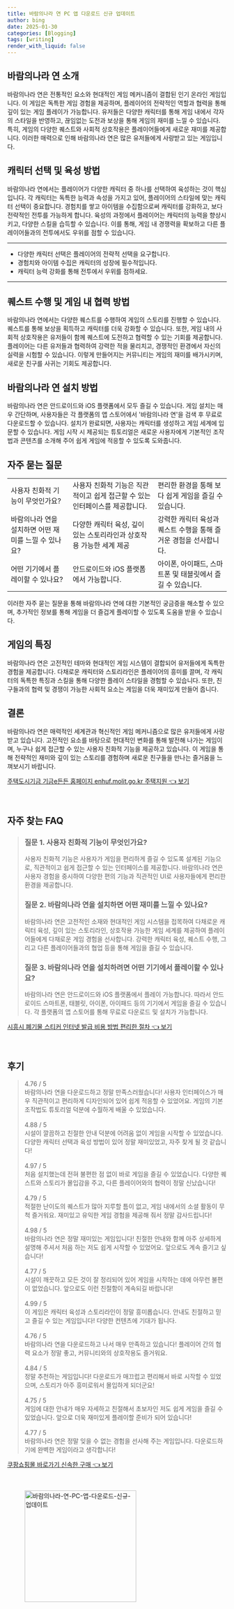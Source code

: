 ```yaml
---
title: 바람의나라 연 PC 앱 다운로드 신규 업데이트
author: bing
date: 2025-01-30
categories: [Blogging]
tags: [writing]
render_with_liquid: false
---
```



<h2 id='바람의나라_연소개'>바람의나라 연 소개</h2>

<p>바람의나라 연은 전통적인 요소와 현대적인 게임 메커니즘이 결합된 인기 온라인 게임입니다. 이 게임은 독특한 게임 경험을 제공하며, 플레이어의 전략적인 역할과 협력을 통해 깊이 있는 게임 플레이가 가능합니다. 유저들은 다양한 캐릭터를 통해 게임 내에서 각자의 스타일을 반영하고, 끊임없는 도전과 보상을 통해 게임의 재미를 느낄 수 있습니다. 특히, 게임의 다양한 퀘스트와 사회적 상호작용은 플레이어들에게 새로운 재미를 제공합니다. 이러한 매력으로 인해 바람의나라 연은 많은 유저들에게 사랑받고 있는 게임입니다.</p>

<h2 id='캐릭터선택및육성'>캐릭터 선택 및 육성 방법</h2>

<p>바람의나라 연에서는 플레이어가 다양한 캐릭터 중 하나를 선택하여 육성하는 것이 핵심입니다. 각 캐릭터는 독특한 능력과 속성을 가지고 있어, 플레이어의 스타일에 맞는 캐릭터 선택이 중요합니다. 경험치를 쌓고 아이템을 수집함으로써 캐릭터를 강화하고, 보다 전략적인 전투를 가능하게 합니다. 육성의 과정에서 플레이어는 캐릭터의 능력을 향상시키고, 다양한 스킬을 습득할 수 있습니다. 이를 통해, 게임 내 경쟁력을 확보하고 다른 플레이어들과의 전투에서도 우위를 점할 수 있습니다.</p>

<hr />

<ul>
    <li>다양한 캐릭터 선택은 플레이어의 전략적 선택을 요구합니다.</li>
    <li>경험치와 아이템 수집은 캐릭터의 성장에 필수적입니다.</li>
    <li>캐릭터 능력 강화를 통해 전투에서 우위를 점하세요.</li>
</ul>

<hr />

<h2 id='퀘스트수행및협력방법'>퀘스트 수행 및 게임 내 협력 방법</h2>

<p>바람의나라 연에서는 다양한 퀘스트를 수행하여 게임의 스토리를 진행할 수 있습니다. 퀘스트를 통해 보상을 획득하고 캐릭터를 더욱 강화할 수 있습니다. 또한, 게임 내의 사회적 상호작용은 유저들이 함께 퀘스트에 도전하고 협력할 수 있는 기회를 제공합니다. 플레이어는 다른 유저들과 협력하여 강력한 적을 물리치고, 경쟁적인 환경에서 자신의 실력을 시험할 수 있습니다. 이렇게 만들어지는 커뮤니티는 게임의 재미를 배가시키며, 새로운 친구를 사귀는 기회도 제공합니다.</p>

<h2 id='바람의나라연설치방법'>바람의나라 연 설치 방법</h2>

<p>바람의나라 연은 안드로이드와 iOS 플랫폼에서 모두 즐길 수 있습니다. 게임 설치는 매우 간단하며, 사용자들은 각 플랫폼의 앱 스토어에서 '바람의나라 연'을 검색 후 무료로 다운로드할 수 있습니다. 설치가 완료되면, 사용자는 캐릭터를 생성하고 게임 세계에 입문할 수 있습니다. 게임 시작 시 제공되는 튜토리얼은 새로운 사용자에게 기본적인 조작법과 콘텐츠를 소개해 주어 쉽게 게임에 적응할 수 있도록 도와줍니다.</p>

<h2 id='자주묻는질문'>자주 묻는 질문</h2>

<table>
    <tr>
        <td>사용자 친화적 기능이 무엇인가요?</td>
        <td>사용자 친화적 기능은 직관적이고 쉽게 접근할 수 있는 인터페이스를 제공합니다.</td>
        <td>편리한 환경을 통해 보다 쉽게 게임을 즐길 수 있습니다.</td>
    </tr>
    <tr>
        <td>바람의나라 연을 설치하면 어떤 재미를 느낄 수 있나요?</td>
        <td>다양한 캐릭터 육성, 깊이 있는 스토리라인과 상호작용 가능한 세계 제공</td>
        <td>강력한 캐릭터 육성과 퀘스트 수행을 통해 즐거운 경험을 선사합니다.</td>
    </tr>
    <tr>
        <td>어떤 기기에서 플레이할 수 있나요?</td>
        <td>안드로이드와 iOS 플랫폼에서 가능합니다.</td>
        <td>아이폰, 아이패드, 스마트폰 및 태블릿에서 즐길 수 있습니다.</td>
    </tr>
</table>

<p>이러한 자주 묻는 질문을 통해 바람의나라 연에 대한 기본적인 궁금증을 해소할 수 있으며, 추가적인 정보를 통해 게임을 더 즐겁게 플레이할 수 있도록 도움을 받을 수 있습니다.</p>

<h2 id='게임의특징'>게임의 특징</h2>

<p>바람의나라 연은 고전적인 테마와 현대적인 게임 시스템이 결합되어 유저들에게 독특한 경험을 제공합니다. 다채로운 캐릭터와 스토리라인은 플레이어의 흥미를 끌며, 각 캐릭터의 독특한 특징과 스킬을 통해 다양한 플레이 스타일을 경험할 수 있습니다. 또한, 친구들과의 협력 및 경쟁이 가능한 사회적 요소는 게임을 더욱 재미있게 만들어 줍니다.</p>

<h2 id='결론'>결론</h2>

<p>바람의나라 연은 매력적인 세계관과 혁신적인 게임 메커니즘으로 많은 유저들에게 사랑받고 있습니다. 고전적인 요소를 바탕으로 현대적인 변화를 통해 발전해 나가는 게임이며, 누구나 쉽게 접근할 수 있는 사용자 친화적 기능을 제공하고 있습니다. 이 게임을 통해 전략적인 재미와 깊이 있는 스토리를 경험하며 새로운 친구들을 만나는 즐거움을 느껴보시기 바랍니다.</p>


<p><a class="click-button" title="주택도시기금 기금e든든 홈페이지 enhuf.molit.go.kr 주택지원" href="https://yellowplanner.github.io/posts/%EC%A3%BC%ED%83%9D%EB%8F%84%EC%8B%9C%EA%B8%B0%EA%B8%88-%EA%B8%B0%EA%B8%88e%EB%93%A0%EB%93%A0-%ED%99%88%ED%8E%98%EC%9D%B4%EC%A7%80-enhuf.molit.go.kr-%EC%A3%BC%ED%83%9D%EC%A7%80%EC%9B%90/" rel="dofollow">주택도시기금 기금e든든 홈페이지 enhuf.molit.go.kr 주택지원 👈 보기</a></p><br>
<h2 id='자주_찾는_FAQ'>자주 찾는 FAQ</h2>
<div itemscope="" itemtype="https://schema.org/FAQPage"> 
<blockquote> 
<div itemscope="" itemprop="mainEntity" itemtype="https://schema.org/Question"> 
<h3 itemprop="name">질문 1. 사용자 친화적 기능이 무엇인가요?</h3> 
<div itemscope="" itemprop="acceptedAnswer" itemtype="https://schema.org/Answer"> 
<span itemprop="text"> 
<p>사용자 친화적 기능은 사용자가 게임을 편리하게 즐길 수 있도록 설계된 기능으로, 직관적이고 쉽게 접근할 수 있는 인터페이스를 제공합니다. 바람의나라 연은 사용자 경험을 중시하여 다양한 편의 기능과 직관적인 UI로 사용자들에게 편리한 환경을 제공합니다.</p> 
</span> 
</div> 
</div> 

<div itemscope="" itemprop="mainEntity" itemtype="https://schema.org/Question"> 
<h3 itemprop="name">질문 2. 바람의나라 연을 설치하면 어떤 재미를 느낄 수 있나요?</h3> 
<div itemscope="" itemprop="acceptedAnswer" itemtype="https://schema.org/Answer"> 
<span itemprop="text"> 
<p>바람의나라 연은 고전적인 소재와 현대적인 게임 시스템을 접목하여 다채로운 캐릭터 육성, 깊이 있는 스토리라인, 상호작용 가능한 게임 세계를 제공하여 플레이어들에게 다채로운 게임 경험을 선사합니다. 강력한 캐릭터 육성, 퀘스트 수행, 그리고 다른 플레이어들과의 협업 등을 통해 게임을 즐길 수 있습니다.</p> 
</span> 
</div> 
</div> 

<div itemscope="" itemprop="mainEntity" itemtype="https://schema.org/Question"> 
<h3 itemprop="name">질문 3. 바람의나라 연을 설치하려면 어떤 기기에서 플레이할 수 있나요?</h3> 
<div itemscope="" itemprop="acceptedAnswer" itemtype="https://schema.org/Answer"> 
<span itemprop="text"> 
<p>바람의나라 연은 안드로이드와 iOS 플랫폼에서 플레이 가능합니다. 따라서 안드로이드 스마트폰, 태블릿, 아이폰, 아이패드 등의 기기에서 게임을 즐길 수 있습니다. 각 플랫폼의 앱 스토어를 통해 무료로 다운로드 및 설치가 가능합니다.</p> 
</span> 
</div> 
</div> 
</blockquote> 
</div>
<p><a class="click-button" title="시흥시 폐기물 스티커 인터넷 발급 비용 방법 편리한 절차" href="https://yellowplanner.github.io/posts/%EC%8B%9C%ED%9D%A5%EC%8B%9C-%ED%8F%90%EA%B8%B0%EB%AC%BC-%EC%8A%A4%ED%8B%B0%EC%BB%A4-%EC%9D%B8%ED%84%B0%EB%84%B7-%EB%B0%9C%EA%B8%89-%EB%B9%84%EC%9A%A9-%EB%B0%A9%EB%B2%95-%ED%8E%B8%EB%A6%AC%ED%95%9C-%EC%A0%88%EC%B0%A8/" rel="dofollow">시흥시 폐기물 스티커 인터넷 발급 비용 방법 편리한 절차 👈 보기</a></p><br>
<h2 id='후기'>후기</h2>
<div itemscope itemtype="https://schema.org/Product">
  <blockquote>
  <div itemprop="review" itemscope itemtype="https://schema.org/Review">
      <div itemprop="reviewRating" itemscope itemtype="https://schema.org/Rating"> <span itemprop="ratingValue">4.76</span> / <span itemprop="bestRating">5</span> </div>
      <span itemprop="reviewBody">바람의나라 연을 다운로드하고 정말 만족스러웠습니다! 사용자 인터페이스가 매우 직관적이고 편리하게 디자인되어 있어 쉽게 적응할 수 있었어요. 게임의 기본 조작법도 튜토리얼 덕분에 수월하게 배울 수 있었습니다.</span>
  </div>
  <br>
  <div itemprop="review" itemscope itemtype="https://schema.org/Review">
      <div itemprop="reviewRating" itemscope itemtype="https://schema.org/Rating"> <span itemprop="ratingValue">4.88</span> / <span itemprop="bestRating">5</span> </div>
      <span itemprop="reviewBody">시설이 깔끔하고 친절한 안내 덕분에 어려움 없이 게임을 시작할 수 있었습니다. 다양한 캐릭터 선택과 육성 방법이 있어 정말 재미있었고, 자주 찾게 될 것 같습니다!</span>
  </div>
  <br>
  <div itemprop="review" itemscope itemtype="https://schema.org/Review">
      <div itemprop="reviewRating" itemscope itemtype="https://schema.org/Rating"> <span itemprop="ratingValue">4.97</span> / <span itemprop="bestRating">5</span> </div>
      <span itemprop="reviewBody">처음 설치했는데 전혀 불편한 점 없이 바로 게임을 즐길 수 있었습니다. 다양한 퀘스트와 스토리가 몰입감을 주고, 다른 플레이어와의 협력이 정말 신났습니다!</span>
  </div>
  <br>
  <div itemprop="review" itemscope itemtype="https://schema.org/Review">
      <div itemprop="reviewRating" itemscope itemtype="https://schema.org/Rating"> <span itemprop="ratingValue">4.79</span> / <span itemprop="bestRating">5</span> </div>
      <span itemprop="reviewBody">적절한 난이도의 퀘스트가 많아 지루할 틈이 없고, 게임 내에서의 소셜 활동이 무척 즐거워요. 재미있고 유익한 게임 경험을 제공해 줘서 정말 감사드립니다!</span>
  </div>
  <br>
  <div itemprop="review" itemscope itemtype="https://schema.org/Review">
      <div itemprop="reviewRating" itemscope itemtype="https://schema.org/Rating"> <span itemprop="ratingValue">4.98</span> / <span itemprop="bestRating">5</span> </div>
      <span itemprop="reviewBody">바람의나라 연은 정말 재미있는 게임입니다! 친절한 안내와 함께 아주 상세하게 설명해 주셔서 처음 하는 저도 쉽게 시작할 수 있었어요. 앞으로도 계속 즐기고 싶습니다!</span>
  </div>
  <br>
  <div itemprop="review" itemscope itemtype="https://schema.org/Review">
      <div itemprop="reviewRating" itemscope itemtype="https://schema.org/Rating"> <span itemprop="ratingValue">4.77</span> / <span itemprop="bestRating">5</span> </div>
      <span itemprop="reviewBody">시설이 깨끗하고 모든 것이 잘 정리되어 있어 게임을 시작하는 데에 아무런 불편이 없었습니다. 앞으로도 이런 친절함이 계속되길 바랍니다!</span>
  </div>
  <br>
  <div itemprop="review" itemscope itemtype="https://schema.org/Review">
      <div itemprop="reviewRating" itemscope itemtype="https://schema.org/Rating"> <span itemprop="ratingValue">4.99</span> / <span itemprop="bestRating">5</span> </div>
      <span itemprop="reviewBody">이 게임은 캐릭터 육성과 스토리라인이 정말 흥미롭습니다. 안내도 친절하고 믿고 즐길 수 있는 게임입니다! 다양한 컨텐츠에 기대가 됩니다.</span>
  </div>
  <br>
  <div itemprop="review" itemscope itemtype="https://schema.org/Review">
      <div itemprop="reviewRating" itemscope itemtype="https://schema.org/Rating"> <span itemprop="ratingValue">4.76</span> / <span itemprop="bestRating">5</span> </div>
      <span itemprop="reviewBody">바람의나라 연을 다운로드하고 나서 매우 만족하고 있습니다! 플레이어 간의 협력 요소가 정말 좋고, 커뮤니티와의 상호작용도 즐거워요.</span>
  </div>
  <br>
  <div itemprop="review" itemscope itemtype="https://schema.org/Review">
      <div itemprop="reviewRating" itemscope itemtype="https://schema.org/Rating"> <span itemprop="ratingValue">4.84</span> / <span itemprop="bestRating">5</span> </div>
      <span itemprop="reviewBody">정말 추천하는 게임입니다! 다운로드가 매끄럽고 편리해서 바로 시작할 수 있었으며, 스토리가 아주 흥미로워서 몰입하게 되더군요!</span>
  </div>
  <br>
  <div itemprop="review" itemscope itemtype="https://schema.org/Review">
      <div itemprop="reviewRating" itemscope itemtype="https://schema.org/Rating"> <span itemprop="ratingValue">4.75</span> / <span itemprop="bestRating">5</span> </div>
      <span itemprop="reviewBody">게임에 대한 안내가 매우 자세하고 친절해서 초보자인 저도 쉽게 게임을 즐길 수 있었습니다. 앞으로 더욱 재미있게 플레이할 준비가 되어 있습니다!</span>
  </div>
  <br>
  <div itemprop="review" itemscope itemtype="https://schema.org/Review">
      <div itemprop="reviewRating" itemscope itemtype="https://schema.org/Rating"> <span itemprop="ratingValue">4.77</span> / <span itemprop="bestRating">5</span> </div>
      <span itemprop="reviewBody">바람의나라 연은 정말 잊을 수 없는 경험을 선사해 주는 게임입니다. 다운로드하기에 완벽한 게임이라고 생각합니다! </span>
  </div>
  </blockquote>
</div>
<p><a class="click-button" title="쿠팡쇼핑몰 바로가기 신속한 구매" href="https://yellowplanner.github.io/posts/%EC%BF%A0%ED%8C%A1%EC%87%BC%ED%95%91%EB%AA%B0-%EB%B0%94%EB%A1%9C%EA%B0%80%EA%B8%B0-%EC%8B%A0%EC%86%8D%ED%95%9C-%EA%B5%AC%EB%A7%A4/" rel="dofollow">쿠팡쇼핑몰 바로가기 신속한 구매 👈 보기</a></p><br>
<figure class="image"><img src="https://yellowplanner.github.io/assets/img/thumbnail/바람의나라-연-PC-앱-다운로드-신규-업데이트.webp" alt="바람의나라-연-PC-앱-다운로드-신규-업데이트" width="256" height="256"></figure>